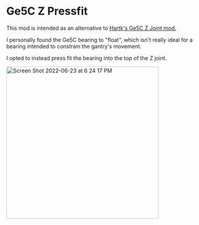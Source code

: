 # Ge5C Z Pressfit

This mod is intended as an alternative to [Hartk's Ge5C Z Joint mod.](https://github.com/VoronDesign/VoronUsers/tree/master/printer_mods/hartk1213/Voron2.4_GE5C)

I personally found the Ge5C bearing to "float", which isn't really ideal for a bearing intended to constrain the gantry's movement.

I opted to instead press fit the bearing into the top of the Z joint.

<img width="400" alt="Screen Shot 2022-06-23 at 6 24 17 PM" src="https://user-images.githubusercontent.com/12782053/228965997-fca9adbe-5e50-437e-9193-d8f50094e659.png"> 
